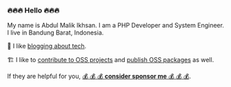 ### :fire::fire::fire: Hello :fire::fire::fire:

My name is Abdul Malik Ikhsan. I am a PHP Developer and System Engineer. I live in Bandung Barat, Indonesia.

:pencil: I like [blogging about tech](https://samsonasik.wordpress.com/).

:building_construction: I like to [contribute to OSS projects](https://github.com/samsonasik?tab=repositories) and [publish OSS packages](https://packagist.org/users/samsonasik/packages/) as well.

If they are helpful for you, [💰 💰 💰 **consider sponsor me** 💰 💰 💰](https://github.com/sponsors/samsonasik/).
